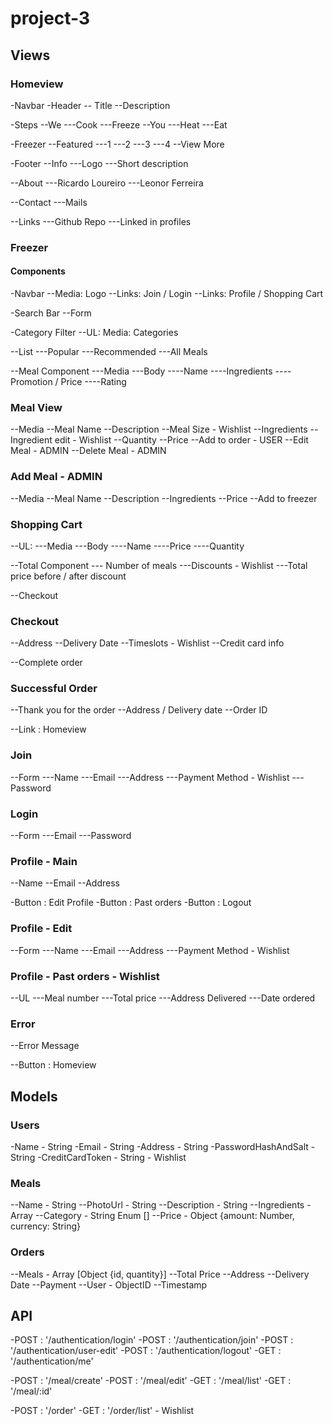 # project-3

## Views 

### Homeview
-Navbar
-Header 
-- Title
--Description

-Steps
--We
---Cook
---Freeze
--You
---Heat
---Eat

-Freezer
--Featured
---1
---2
---3
---4
--View More

-Footer
--Info
---Logo
---Short description

--About
---Ricardo Loureiro
---Leonor Ferreira

--Contact
---Mails

--Links
---Github Repo
---Linked in profiles

### Freezer

#### Components
-Navbar 
--Media: Logo
--Links: Join / Login
--Links: Profile / Shopping Cart

-Search Bar
--Form

-Category Filter
--UL: Media: Categories

--List
---Popular
---Recommended
---All Meals

--Meal Component
---Media
---Body
----Name
----Ingredients
----Promotion / Price
----Rating

### Meal View

--Media
--Meal Name
--Description
--Meal Size - Wishlist
--Ingredients
--Ingredient edit - Wishlist
--Quantity
--Price
--Add to order - USER
--Edit Meal - ADMIN
--Delete Meal - ADMIN

### Add Meal - ADMIN

--Media
--Meal Name
--Description
--Ingredients
--Price
--Add to freezer

### Shopping Cart

--UL:
---Media
---Body
----Name
----Price
----Quantity

--Total Component
--- Number of meals 
---Discounts - Wishlist
---Total price before / after discount

--Checkout

### Checkout

--Address
--Delivery Date
--Timeslots - Wishlist
--Credit card info

--Complete order

### Successful Order

--Thank you for the order
--Address / Delivery date
--Order ID

--Link : Homeview

### Join

--Form
---Name
---Email
---Address
---Payment Method - Wishlist
---Password


### Login

--Form
---Email
---Password

### Profile - Main

--Name
--Email
--Address

-Button : Edit Profile
-Button : Past orders
-Button : Logout

### Profile - Edit

--Form
---Name
---Email
---Address
---Payment Method - Wishlist

### Profile - Past orders - Wishlist

--UL
---Meal number
---Total price
---Address Delivered
---Date ordered

### Error

--Error Message

--Button : Homeview


## Models

### Users

-Name - String
-Email - String
-Address - String
-PasswordHashAndSalt - String
-CreditCardToken - String - Wishlist

### Meals

--Name - String
--PhotoUrl - String
--Description - String
--Ingredients - Array
--Category - String Enum []
--Price - Object {amount: Number, currency: String}


### Orders

--Meals - Array [Object {id, quantity}]
--Total Price
--Address
--Delivery Date
--Payment
--User - ObjectID
--Timestamp

## API

-POST : '/authentication/login'
-POST : '/authentication/join'
-POST : '/authentication/user-edit'
-POST : '/authentication/logout'
-GET : '/authentication/me'

-POST : '/meal/create'
-POST : '/meal/edit'
-GET : '/meal/list'
-GET : '/meal/:id'

-POST : '/order'
-GET : '/order/list' - Wishlist
